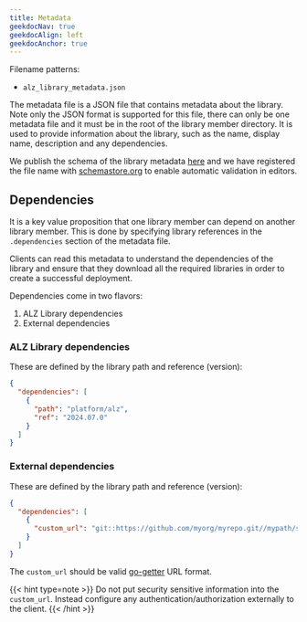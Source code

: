 ```yaml
---
title: Metadata
geekdocNav: true
geekdocAlign: left
geekdocAnchor: true
---
```


Filename patterns:

- `alz_library_metadata.json`

The metadata file is a JSON file that contains metadata about the library.
Note only the JSON format is supported for this file, there can only be one metadata file and it must be in the root of the library member directory.
It is used to provide information about the library, such as the name, display name, description and any dependencies.

We publish the schema of the library metadata [here](https://raw.githubusercontent.com/Azure/Azure-Landing-Zones-Library/main/schemas/library_metadata.json) and we have registered the file name with [schemastore.org](https://www.schemastore.org/json/) to enable  automatic validation in editors.

## Dependencies

It is a key value proposition that one library member can depend on another library member.
This is done by specifying library references in the `.dependencies` section of the metadata file.

Clients can read this metadata to understand the dependencies of the library and ensure that they download all the required libraries in order to create a successful deployment.

Dependencies come in two flavors:

1. ALZ Library dependencies
2. External dependencies

### ALZ Library dependencies

These are defined by the library path and reference (version):

```json
{
  "dependencies": [
    {
      "path": "platform/alz",
      "ref": "2024.07.0"
    }
  ]
}
```

### External dependencies

These are defined by the library path and reference (version):

```json
{
  "dependencies": [
    {
      "custom_url": "git::https://github.com/myorg/myrepo.git//mypath/subdir?ref=mytag-or-branch",
    }
  ]
}
```

The `custom_url` should be valid [go-getter](https://pkg.go.dev/github.com/hashicorp/go-getter#section-readme) URL format.

{{< hint type=note >}}
Do not put security sensitive information into the `custom_url`.
Instead configure any authentication/authorization externally to the client.
{{< /hint >}}
